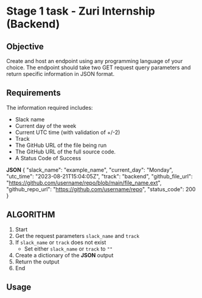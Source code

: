 # Stage 1 task - Zuri Internship (Backend)

## Objective
Create and host an endpoint using any programming language of your choice.
The endpoint should take two GET request query parameters and return specific information in JSON format.

## Requirements
The information required includes:
- Slack name
- Current day of the week
- Current UTC time (with validation of +/-2)
- Track
- The GitHub URL of the file being run
- The GitHub URL of the full source code.
- A  Status Code of Success

**JSON**
{
  "slack_name": "example_name",
  "current_day": "Monday",
  "utc_time": "2023-08-21T15:04:05Z",
  "track": "backend",
  "github_file_url": "https://github.com/username/repo/blob/main/file_name.ext",
  "github_repo_url": "https://github.com/username/repo",
  "status_code": 200
}

## ALGORITHM
1. Start
2. Get the request parameters `slack_name` and `track`
3. If `slack_name` or `track` does not exist
    - Set either `slack_name` or `track` to `""`
4. Create a dictionary of the **JSON** output
5. Return the output
6. End

## Usage
